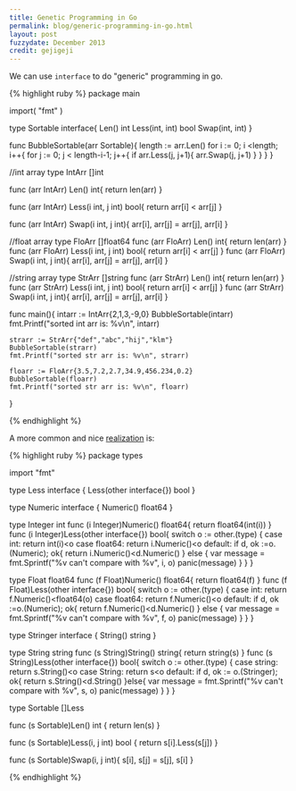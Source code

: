 ```yaml
---
title: Genetic Programming in Go
permalink: blog/generic-programming-in-go.html
layout: post
fuzzydate: December 2013
credit: gejigeji
---
```


We can use `interface` to do "generic" programming in go.

{% highlight ruby %}
package main

import(
	"fmt"
)

type Sortable interface{
	Len() int
	Less(int, int) bool
	Swap(int, int)
}

func BubbleSortable(arr Sortable){
	length := arr.Len()
	for i := 0; i <length; i++{
		for j := 0; j < length-i-1; j++{
			if arr.Less(j, j+1){
				arr.Swap(j, j+1)
			}
		}
	}
}

//int array
type IntArr []int

func (arr IntArr) Len() int{
	return len(arr)
}

func (arr IntArr) Less(i int, j int) bool{
	return arr[i] < arr[j]
}

func (arr IntArr) Swap(i int, j int){
	arr[i], arr[j] = arr[j], arr[i]
}

//float array
type FloArr []float64
func (arr FloArr) Len() int{
	return len(arr)
}
func (arr FloArr) Less(i int, j int) bool{
	return arr[i] < arr[j]
}
func (arr FloArr) Swap(i int, j int){
	arr[i], arr[j] = arr[j], arr[i]
}

//string array
type StrArr []string
func (arr StrArr) Len() int{
	return len(arr)
}
func (arr StrArr) Less(i int, j int) bool{
	return arr[i] < arr[j]
}
func (arr StrArr) Swap(i int, j int){
	arr[i], arr[j] = arr[j], arr[i]
}

func main(){
	intarr := IntArr{2,1,3,-9,0}
	BubbleSortable(intarr)
	fmt.Printf("sorted int arr is: %v\n", intarr)

	strarr := StrArr{"def","abc","hij","klm"}
	BubbleSortable(strarr)
	fmt.Printf("sorted str arr is: %v\n", strarr)

	floarr := FloArr{3.5,7.2,2.7,34.9,456.234,0.2}
	BubbleSortable(floarr)
	fmt.Printf("sorted str arr is: %v\n", floarr)

}

{% endhighlight %}

A more common and nice [realization](https://github.com/Dwarfartisan/algorithms4/blob/master/src/algorithms/types/atoms.go) is:

{% highlight ruby %}
package types

import "fmt"

type Less interface {
	Less(other interface{}) bool
}

type Numeric interface {
	Numeric() float64
}

type Integer int
func (i Integer)Numeric() float64{
	return float64(int(i))
}
func (i Integer)Less(other interface{}) bool{
	switch o := other.(type) {
	case int:
		return int(i)<o
	case float64:
		return i.Numeric()<o
	default:
		if d, ok :=o.(Numeric); ok{
			return i.Numeric()<d.Numeric()
		} else {
			var message = fmt.Sprintf("%v can't compare with %v", i, o)
			panic(message)
		}
	}
}

type Float float64 
func (f Float)Numeric() float64{
	return float64(f)
}
func (f Float)Less(other interface{}) bool{
	switch o := other.(type) {
	case int:
		return f.Numeric()<float64(o)
	case float64:
		return f.Numeric()<o
	default:
		if d, ok :=o.(Numeric); ok{
			return f.Numeric()<d.Numeric()
		} else {
			var message = fmt.Sprintf("%v can't compare with %v", f, o)
			panic(message)
		}
	}
}

type Stringer interface {
	String() string
}

type String string
func (s String)String() string{
	return string(s)
}
func (s String)Less(other interface{}) bool{
	switch o := other.(type) {
	case string:
		return s.String()<o
	case String:
		return s<o
	default:
		if d, ok := o.(Stringer); ok{
			return s.String()<d.String()
		}else{
			var message = fmt.Sprintf("%v can't compare with %v", s, o)
			panic(message)
		}
	}
}

type Sortable []Less

func (s Sortable)Len() int {
	return len(s)
}

func (s Sortable)Less(i, j int) bool {
	return s[i].Less(s[j])
}

func (s Sortable)Swap(i, j int){
	s[i], s[j] = s[j], s[i]
}

{% endhighlight %}
